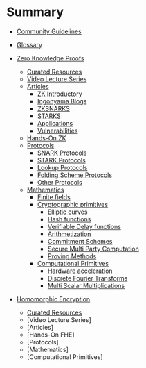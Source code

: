 # Summary

- [Community Guidelines](./communityguide.md)

- [Glossary](./Glossary.md) 
- [Zero Knowledge Proofs](./ZKP.md)
  - [Curated Resources](./curatedzk.md)
  - [Video Lecture Series](./zkpseries.md)
  - [Articles](./introzkp.md)
    - [ZK Introductory](./zkbeginner.md)
    - [Ingonyama Blogs](./Ingoblogs.md)
    - [ZKSNARKS](./zksnarks.md)
    - [STARKS](./starks.md)
    - [Applications](./applicationszk.md)
    - [Vulnerabilities](./vulnerabilities.md)
  - [Hands-On ZK](handsonzk.md)
  - [Protocols](./protocolszk.md)
    - [SNARK Protocols](./protocolsSNARK.md)
    - [STARK Protocols](./protocolsSTARK.md)
    - [Lookup Protocols](./protocolsLookup.md)
    - [Folding Scheme Protocols](./protocolsFoldingSchemes.md)
    - [Other Protocols](./protocolsOther.md)
  - [Mathematics](./mathzkp.md)
    - [Finite fields](./ff.md)
    - [Cryptographic primitives](./cryptoprimzk.md)
      - [Elliptic curves](./elliptic.md)
      - [Hash functions](./hashzk.md)
      - [Verifiable Delay functions](./VDFzk.md)
      - [Arithmetization](./Arithmzk.md)
      - [Commitment Schemes](./commitmentzk.md)
      - [Secure Multi Party Computation](./MPC.md)
      - [Proving Methods](./provingzk.md)
    - [Computational Primitives](./compprimzk.md)
      - [Hardware acceleration](./hwzk.md)
      - [Discrete Fourier Transforms](./fft.md)
      - [Multi Scalar Multiplications](./msm.md)
- [Homomorphic Encryption](./HE.md)
  - [Curated Resources](./curratedfhe.md)
  - [Video Lecture Series]
  - [Articles]
  - [Hands-On FHE]
  - [Protocols]
  - [Mathematics]
  - [Computational Primitives]
